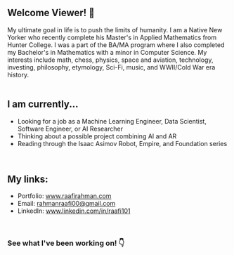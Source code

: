 ## Welcome Viewer! 👋

My ultimate goal in life is to push the limits of humanity. I am a Native New Yorker who recently complete his Master's in Applied Mathematics from Hunter College. I was a part of the BA/MA program where I also completed my Bachelor's in Mathematics with a minor in Computer Science. My interests include math, chess, physics, space and aviation, technology, investing, philosophy, etymology, Sci-Fi, music, and WWII/Cold War era history.
<br /><br />

## I am currently...
- Looking for a job as a Machine Learning Engineer, Data Scientist, Software Engineer, or AI Researcher
- Thinking about a possible project combining AI and AR
- Reading through the Isaac Asimov Robot, Empire, and Foundation series
<br />

## My links:
- Portfolio: www.raafirahman.com
- Email: rahmanraafi00@gmail.com
- LinkedIn: www.linkedin.com/in/raafi101
<br />

### See what I've been working on! 👇
